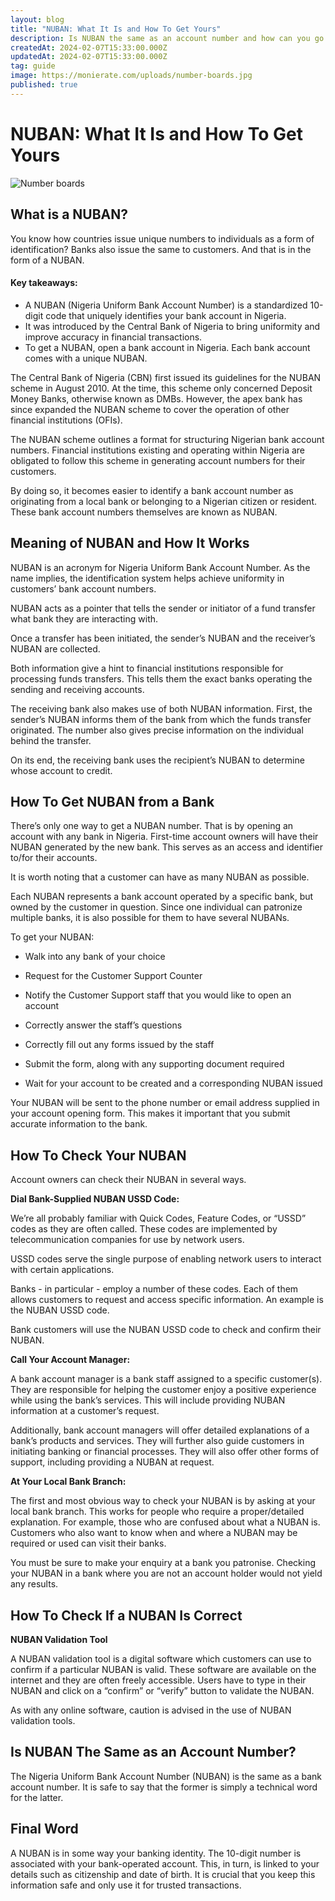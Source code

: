```yaml
---
layout: blog
title: "NUBAN: What It Is and How To Get Yours"
description: Is NUBAN the same as an account number and how can you go about getting yours? Find out all about it in this article.
createdAt: 2024-02-07T15:33:00.000Z
updatedAt: 2024-02-07T15:33:00.000Z
tag: guide
image: https://monierate.com/uploads/number-boards.jpg
published: true
---
```

# NUBAN: What It Is and How To Get Yours
![Number boards](https://monierate.com/uploads/number-boards.jpg)

## What is a NUBAN?
You know how countries issue unique numbers to individuals as a form of identification? Banks also issue the same to customers. And that is in the form of a NUBAN. 

#### Key takeaways:
* A NUBAN (Nigeria Uniform Bank Account Number) is a standardized
   10-digit code that uniquely identifies your bank account in Nigeria. 
 * It was introduced by the Central Bank of Nigeria to bring uniformity
   and improve accuracy in financial transactions.
* To get a NUBAN, open a bank account in Nigeria. Each bank account
   comes with a unique NUBAN.

The Central Bank of Nigeria (CBN) first issued its guidelines for the NUBAN scheme in August 2010. At the time, this scheme only concerned Deposit Money Banks, otherwise known as DMBs. However, the apex bank has since expanded the NUBAN scheme to cover the operation of other financial institutions (OFIs). 

The NUBAN scheme outlines a format for structuring Nigerian bank account numbers. Financial institutions existing and operating within Nigeria are obligated to follow this scheme in generating account numbers for their customers. 

By doing so, it becomes easier to identify a bank account number as originating from a local bank or belonging to a Nigerian citizen or resident. These bank account numbers themselves are known as NUBAN.


## Meaning of NUBAN and How It Works

NUBAN is an acronym for Nigeria Uniform Bank Account Number. As the name implies, the identification system helps achieve uniformity in customers’ bank account numbers. 

NUBAN acts as a pointer that tells the sender or initiator of a fund transfer what bank they are interacting with. 

Once a transfer has been initiated, the sender’s NUBAN and the receiver’s NUBAN are collected. 

Both information give a hint to financial institutions responsible for processing funds transfers. This tells them the exact banks operating the sending and receiving accounts. 

The receiving bank also makes use of both NUBAN information. First, the sender’s NUBAN informs them of the bank from which the funds transfer originated. The number also gives precise information on the individual behind the transfer. 

On its end, the receiving bank uses the recipient’s NUBAN to determine whose account to credit. 


## How To Get NUBAN from a Bank

There’s only one way to get a NUBAN number. That is by opening an account with any bank in Nigeria. First-time account owners will have their NUBAN generated by the new bank. This serves as an access and identifier to/for their accounts. 

It is worth noting that a customer can have as many NUBAN as possible. 

Each NUBAN represents a bank account operated by a specific bank, but owned by the customer in question. Since one individual can patronize multiple banks, it is also possible for them to have several NUBANs.  

To get your NUBAN:

- Walk into any bank of your choice

- Request for the Customer Support Counter

- Notify the Customer Support staff that you would like to open an account 

- Correctly answer the staff’s questions 

- Correctly fill out any forms issued by the staff

- Submit the form, along with any supporting document required

- Wait for your account to be created and a corresponding NUBAN issued

Your NUBAN will be sent to the phone number or email address supplied in your account opening form. This makes it important that you submit accurate information to the bank. 


## How To Check Your NUBAN 

Account owners can check their NUBAN in several ways. 

**Dial Bank-Supplied NUBAN USSD Code:**

We’re all probably familiar with Quick Codes, Feature Codes, or  “USSD” codes as they are often called. These codes are implemented by telecommunication companies for use by network users. 

USSD codes serve the single purpose of enabling network users to interact with certain applications. 

Banks - in particular - employ a number of these codes. Each of them allows customers to request and access specific information. An example is the NUBAN USSD code. 

Bank customers will use the NUBAN USSD code to check and confirm their NUBAN.

**Call Your Account Manager:**

A bank account manager is a bank staff assigned to a specific customer(s). They are responsible for helping the customer enjoy a positive experience while using the bank’s services. This will include providing NUBAN information at a customer’s request. 

Additionally, bank account managers will offer detailed explanations of a bank’s products and services. They will further also guide customers in initiating banking or financial processes. They will also offer other forms of support, including providing a NUBAN at request.  

**At Your Local Bank Branch:**

The first and most obvious way to check your NUBAN is by asking at your local bank branch. This works for people who require a proper/detailed explanation. For example, those who are confused about what a NUBAN is. Customers who also want to know when and where a NUBAN may be required or used can visit their banks. 

You must be sure to make your enquiry at a bank you patronise. Checking your NUBAN in a bank where you are not an account holder would not yield any results. 


## How To Check If a NUBAN Is Correct

**NUBAN Validation Tool**

A NUBAN validation tool is a digital software which customers can use to confirm if a particular NUBAN is valid. These software are available on the internet and they are often freely accessible. Users have to type in their NUBAN and click on a “confirm” or “verify” button to validate the NUBAN.  

As with any online software, caution is advised in the use of NUBAN validation tools. 


## Is NUBAN The Same as an Account Number?

The Nigeria Uniform Bank Account Number (NUBAN) is the same as a bank account number. It is safe to say that the former is simply a technical word for the latter. 

## Final Word

A NUBAN is in some way your banking identity. The 10-digit number is associated with your bank-operated account. This, in turn, is linked to your details such as citizenship and date of birth. It is crucial that you keep this information safe and only use it for trusted transactions.
